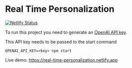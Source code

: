 # Real Time Personalization

[![Netlify Status](https://api.netlify.com/api/v1/badges/ff99d6ad-4e9e-4276-b2d7-7b258dc8f461/deploy-status)](https://app.netlify.com/sites/real-time-personalization/deploys)

To run this project you need to generate an [OpenAI API key](https://platform.openai.com/account/api-keys).

This API key needs to be passed to the start command

```shell
OPENAI_API_KEY=<key> npm start
```

Live demo: <https://real-time-personalization.netlify.app>

